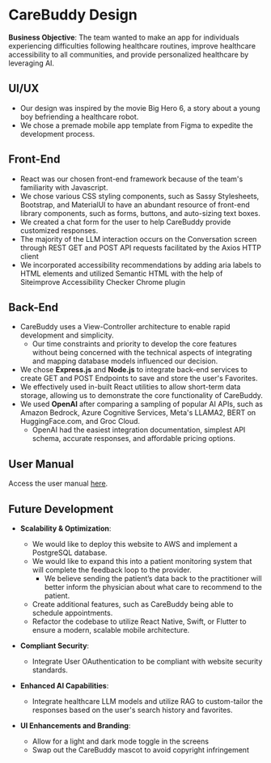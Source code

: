 # CareBuddy Design
**Business Objective**: The team wanted to make an app for individuals experiencing difficulties following healthcare routines, improve healthcare accessibility to all communities, and provide personalized healthcare by leveraging AI.

## UI/UX
- Our design was inspired by the movie Big Hero 6, a story about a young boy befriending a healthcare robot.
- We chose a premade mobile app template from Figma to expedite the development process.

## Front-End
- React was our chosen front-end framework because of the team's familiarity with Javascript.
- We chose various CSS styling components, such as Sassy Stylesheets, Bootstrap, and MaterialUI to have an abundant resource of front-end library components, such as forms, buttons, and auto-sizing text boxes.
- We created a chat form for the user to help CareBuddy provide customized responses.
- The majority of the LLM interaction occurs on the Conversation screen through REST GET and POST API requests facilitated by the Axios HTTP client
- We incorporated accessibility recommendations by adding aria labels to HTML elements and utilized Semantic HTML with the help of Siteimprove Accessibility Checker Chrome plugin

## Back-End
- CareBuddy uses a View-Controller architecture to enable rapid development and simplicity.
	- Our time constraints and priority to develop the core features without being concerned with the technical aspects of integrating and mapping database models influenced our decision.
- We chose **Express.js** and **Node.js** to integrate back-end services to create GET and POST Endpoints to save and store the user's Favorites.
- We effectively used in-built React utilities to allow short-term data storage, allowing us to demonstrate the core functionality of CareBuddy.
- We used **OpenAI** after comparing a sampling of popular AI APIs, such as Amazon Bedrock, Azure Cognitive Services, Meta's LLAMA2, BERT on HuggingFace.com, and Groc Cloud.
	- OpenAI had the easiest integration documentation, simplest API schema, accurate responses, and affordable pricing options.


## User Manual
Access the user manual [here](/USERMANUAL.md).

## Future Development
- **Scalability & Optimization**: 
  - We would like to deploy this website to AWS and implement a PostgreSQL database.
  - We would like to expand this into a patient monitoring system that will complete the feedback loop to the provider.
    - We believe sending the patient’s data back to the practitioner will better inform the physician about what care to recommend to the patient.
  - Create additional features, such as CareBuddy being able to schedule appointments.
  - Refactor the codebase to utilize React Native, Swift, or Flutter to ensure a modern, scalable mobile architecture.

- **Compliant Security**:
  - Integrate User OAuthentication to be compliant with website security standards.

- **Enhanced AI Capabilities**:
  - Integrate healthcare LLM models and utilize RAG to custom-tailor the responses based on the user's search history and favorites.

- **UI Enhancements and Branding**:
  -  Allow for a light and dark mode toggle in the screens
  -  Swap out the CareBuddy mascot to avoid copyright infringement
